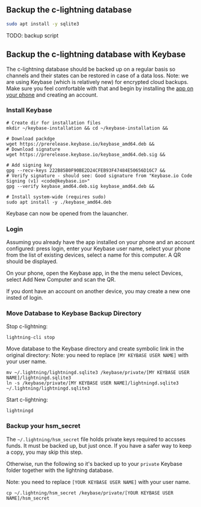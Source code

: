 ## Backup the c-lightning database

```bash
sudo apt install -y sqlite3
```

TODO: backup script

## Backup the c-lightning database with Keybase
The c-lightning database should be backed up on a regular basis so channels and their states can be restored in case of a data loss. Note: we are using Keybase (which is relatively new) for encrypted cloud backups. Make sure you feel comfortable with that and begin by installing the [app on your phone](https://keybase.io/download) and creating an account.

### Install Keybase
```
# Create dir for installation files
mkdir ~/keybase-installation && cd ~/keybase-installation &&

# Download packdge 
wget https://prerelease.keybase.io/keybase_amd64.deb &&
# Download signature
wget https://prerelease.keybase.io/keybase_amd64.deb.sig &&

# Add signing key
gpg --recv-keys 222B85B0F90BE2D24CFEB93F47484E50656D16C7 &&
# Verify signature - should see: Good signature from "Keybase.io Code Signing (v1) <code@keybase.io>"
gpg --verify keybase_amd64.deb.sig keybase_amd64.deb &&

# Install system-wide (requires sudo)
sudo apt install -y ./keybase_amd64.deb
```

Keybase can now be opened from the lauancher.

### Login
Assuming you already have the app installed on your phone and an account configured:
press login, enter your Keybase user name, select your phone from the list of existing devices, select a name for this computer. A QR should be displayed. 

On your phone, open the Keybase app, in the the menu select Devices, select Add New Computer and scan the QR.

If you dont have an account on another device, you may create a new one insted of login.

### Move Database to Keybase Backup Directory

Stop c-lightning:
```
lightning-cli stop
```

Move database to the Keybase directory and create symbolic link in the original directory:
Note: you need to replace `[MY KEYBASE USER NAME]` with your user name.
```
mv ~/.lightning/lightningd.sqlite3 /keybase/private/[MY KEYBASE USER NAME]/lightningd.sqlite3
ln -s /keybase/private/[MY KEYBASE USER NAME]/lightningd.sqlite3 ~/.lightning/lightningd.sqlite3 
```

Start c-lightning:
```
lightningd
```

### Backup your hsm_secret
The `~/.lightning/hsm_secret` file holds private keys required to accsses funds. It must be backed up, but just once. If you have a safer way to keep a copy, you may skip this step. 

Otherwise, run the following so it's backed up to your `private` Keybase folder together with the lightning database.

Note: you need to replace `[YOUR KEYBASE USER NAME]` with your user name.

```
cp ~/.lightning/hsm_secret /keybase/private/[YOUR KEYBASE USER NAME]/hsm_secret
```
